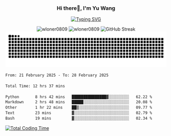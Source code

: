 <h3 align="center">Hi there👋, I'm Yu Wang</h1>

<p align="center"><a href="https://git.io/typing-svg"><img src="https://readme-typing-svg.demolab.com?font=Alex+Brush&size=18&pause=1000&color=716A50&background=6F66FF00&center=true&vCenter=true&width=435&lines=To+love+oneself+is+the+beginning+of+a+lifelong+romance.+%E2%80%94+Oscar+Wilde" alt="Typing SVG" /></a></p>


<p align="center">
 <img src="https://github-readme-stats.vercel.app/api/top-langs?username=wloner0809&show_icons=true&locale=en&layout=compact" alt="wloner0809" height=120 />
 <img src="https://github-readme-stats.vercel.app/api?username=wloner0809&show_icons=true&locale=en" alt="wloner0809" height=120 />
 <img src="https://github-readme-streak-stats.herokuapp.com?user=wloner0809&theme=microsoft" alt="GitHub Streak" height=120 />
 <img src="https://github.com/Wloner0809/Wloner0809/blob/output/github-contribution-grid-snake.svg">
</p>
 
<!--START_SECTION:waka-->

```txt
From: 21 February 2025 - To: 28 February 2025

Total Time: 12 hrs 37 mins

Python       8 hrs 42 mins   ███████████████▓░░░░░░░░░   62.22 %
Markdown     2 hrs 48 mins   █████░░░░░░░░░░░░░░░░░░░░   20.08 %
Other        1 hr 22 mins    ██▒░░░░░░░░░░░░░░░░░░░░░░   09.77 %
Text         23 mins         ▓░░░░░░░░░░░░░░░░░░░░░░░░   02.79 %
Bash         19 mins         ▓░░░░░░░░░░░░░░░░░░░░░░░░   02.34 %
```

<!--END_SECTION:waka-->

[![Total Coding Time](https://wakatime.com/badge/user/3b010e91-e8bb-445f-9eac-c8ab5bc30cb6.svg)](https://wakatime.com/@3b010e91-e8bb-445f-9eac-c8ab5bc30cb6)
